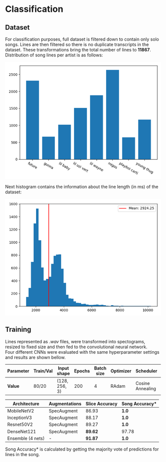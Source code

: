 # Classification

## Dataset

For classification purposes, full dataset is filtered down to contain only solo songs.
Lines are then filtered so there is no duplicate transcripts in the dataset. 
These transformations bring the total number of lines to **11867**. \
Distribution of song lines per artist is as follows:

![Artists](https://github.com/milanilic332/tranSLATor/blob/master/classification/images/artists.png)

Next histogram contains the information about the line length (in ms) of the dataset:

![Artists](https://github.com/milanilic332/tranSLATor/blob/master/classification/images/length.png)

## Training

Lines represented as *.wav* files, were transformed into spectograms,
resized to fixed size and then fed to the convolutional neural network. \
Four different CNNs were evaluated with the same hyperparameter settings and results are shown bellow.

| Parameter | Train/Val | Input shape   | Epochs | Batch size | Optimizer | Scheduler        | Loss |
|-----------|-----------------|---------------|--------|------------|-----------|------------------|------|
| **Value**     | 80/20     | (128, 256, 3) | 200    | 4          | RAdam     | Cosine Annealing | CCE  |


| Architecture      | Augmentations | Slice Accuracy | Song Accuracy* |
|-------------------|---------------|----------------|---------------|
| MobileNetV2       | SpecAugment   | 86.93          | **1.0**           |
| InceptionV3       | SpecAugment   | 88.17          | **1.0**           |
| Resnet50V2        | SpecAugment   | 89.27          | **1.0**           |
| DenseNet121       | SpecAugment   | **89.62**          | 97.78         |
| Ensemble (4 nets) | -             | **91.87**          | **1.0**           |

Song Accuracy* is calculated by getting the majority vote of predictions for lines in the song.


